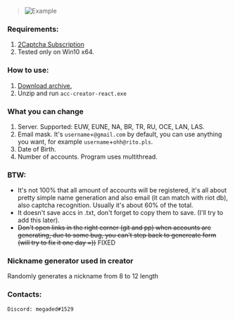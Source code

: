 > ![Example](https://i.ibb.co/K6k8Vc9/acc-creator-react.jpg)

### Requirements:

1. [2Captcha Subscription](http://2captcha.com/?from=8859803)
2. Tested only on Win10 x64.

### How to use:

1. [Download archive.](https://github.com/lociero/League-of-Legends-Accounts-Creator/releases/tag/creator_v1.1.2)
2. Unzip and run `acc-creator-react.exe`

### What you can change

1. Server. Supported: EUW, EUNE, NA, BR, TR, RU, OCE, LAN, LAS.
2. Email mask. It's `username`+`@gmail.com` by default, you can use anything you want, for example `username`+`ohh@rito.pls`.
3. Date of Birth.
4. Number of accounts. Program uses multithread.

### BTW:
- It's not 100% that all amount of accounts will be registered, it's all about pretty simple name generation and also email (it can match with riot db), also captcha recognition. Usually it's about 60% of the total.
- It doesn't save accs in .txt, don't forget to copy them to save. (I'll try to add this later).
- ~~Don't open links in the right corner (git and pp) when accounts are generating, due to some bug, you can't step back to genereate form (will try to fix it one day =))~~ FIXED

### Nickname generator used in creator

Randomly generates a nickname from 8 to 12 length

### Contacts:
```
Discord: megaded#1529
```
